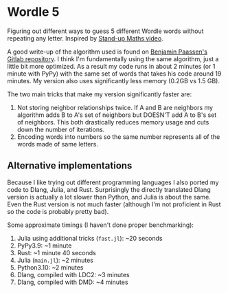 # Wordle 5

Figuring out different ways to guess 5 different Wordle words without repeating any letter.
Inspired by [Stand-up Maths video](https://www.youtube.com/watch?v=_-AfhLQfb6w).

A good write-up of the algorithm used is found on [Benjamin Paassen's Gitlab repository](https://gitlab.com/bpaassen/five_clique/-/tree/main/).
I think I'm fundamentally using the same algorithm, just a little bit more optimized.
As a result my code runs in about 2 minutes (or 1 minute with PyPy) with the same set of words that takes his
code around 19 minutes. My version also uses significantly less memory (0.2GB vs 1.5 GB).

The two main tricks that make my version significantly faster are:
1. Not storing neighbor relationships twice. If A and B are neighbors my algorithm adds B to A's set of neighbors but DOESN'T add A to B's set of neighbors. This both drastically reduces memory usage and cuts down the number of iterations.
2. Encoding words into numbers so the same number represents all of the words made of same letters.


## Alternative implementations

Because I like trying out different programming languages I also ported my code to Dlang, Julia, and Rust.
Surprisingly the directly translated Dlang version is actually a lot slower than Python, and Julia is about the same. Even the Rust version is not much faster (although I'm not proficient in Rust so the code is probably pretty bad).

Some approximate timings (I haven't done proper benchmarking):
1. Julia using additional tricks (`fast.jl`): ~20 seconds
1. PyPy3.9: ~1 minute
1. Rust: ~1 minute 40 seconds
1. Julia (`main.jl`): ~2 minutes
1. Python3.10: ~2 minutes
1. Dlang, compiled with LDC2: ~3 minutes
1. Dlang, compiled with DMD: ~4 minutes
 
